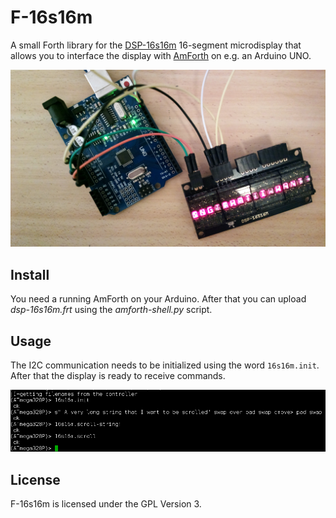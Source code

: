 # F-16s16m 

A small Forth library for the
[DSP-16s16m](https://www.embeddedadventures.com/16_segment_led_display_DSP-16S16M.html)
16-segment microdisplay that allows you to interface the display with
[AmForth](http://amforth.sourceforge.net/) on e.g. an Arduino UNO.

![Hardware](doc/hardware.jpg?raw=true "DSP-16s16m with Arduino UNO")

## Install

You need a running AmForth on your Arduino. After that you can upload 
*dsp-16s16m.frt* using the *amforth-shell.py* script.

## Usage

The I2C communication needs to be initialized using the word `16s16m.init`.
After that the display is ready to receive commands.

![Screenshot](doc/screenshot.gif?raw=true "Example")

## License

F-16s16m is licensed under the GPL Version 3.
